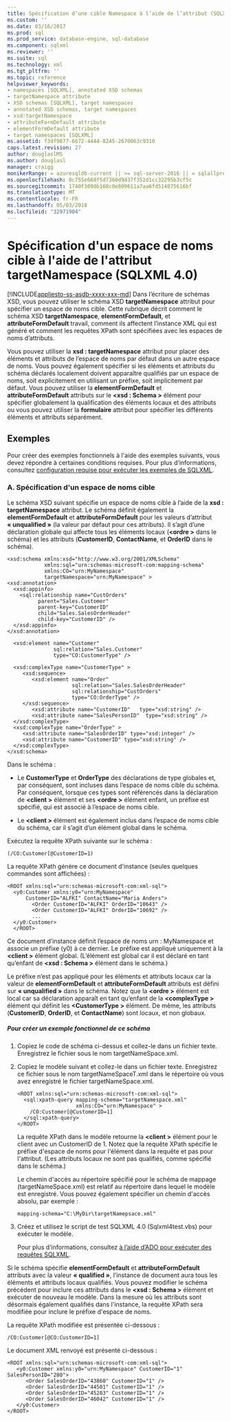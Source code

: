 ```yaml
---
title: Spécification d’une cible Namespace à l’aide de l’attribut (SQLXML 4.0) targetNamespace | Documents Microsoft
ms.custom: ''
ms.date: 03/16/2017
ms.prod: sql
ms.prod_service: database-engine, sql-database
ms.component: sqlxml
ms.reviewer: ''
ms.suite: sql
ms.technology: xml
ms.tgt_pltfrm: ''
ms.topic: reference
helpviewer_keywords:
- namespaces [SQLXML], annotated XSD schemas
- targetNamespace attribute
- XSD schemas [SQLXML], target namespaces
- annotated XSD schemas, target namespaces
- xsd:targetNamespace
- attributeFormDefault attribute
- elementFormDefault attribute
- target namespaces [SQLXML]
ms.assetid: f3df9877-6672-4444-8245-2670063c9310
caps.latest.revision: 27
author: douglaslMS
ms.author: douglasl
manager: craigg
monikerRange: = azuresqldb-current || >= sql-server-2016 || = sqlallproducts-allversions
ms.openlocfilehash: 0c755e668f5d7360d9d37f352d1cc32295b3cf5c
ms.sourcegitcommit: 1740f3090b168c0e809611a7aa6fd514075616bf
ms.translationtype: MT
ms.contentlocale: fr-FR
ms.lasthandoff: 05/03/2018
ms.locfileid: "32971904"
---
```

# <a name="specifying-a-target-namespace-using-the-targetnamespace-attribute-sqlxml-40"></a>Spécification d'un espace de noms cible à l'aide de l'attribut targetNamespace (SQLXML 4.0)
[!INCLUDE[appliesto-ss-asdb-xxxx-xxx-md](../../includes/appliesto-ss-asdb-xxxx-xxx-md.md)]
  Dans l’écriture de schémas XSD, vous pouvez utiliser le schéma XSD **targetNamespace** attribut pour spécifier un espace de noms cible. Cette rubrique décrit comment le schéma XSD **targetNamespace**, **elementFormDefault**, et **attributeFormDefault** travail, comment ils affectent l’instance XML qui est généré et comment les requêtes XPath sont spécifiées avec les espaces de noms d’attributs.  
  
 Vous pouvez utiliser la **xsd : targetNamespace** attribut pour placer des éléments et attributs de l’espace de noms par défaut dans un autre espace de noms. Vous pouvez également spécifier si les éléments et attributs du schéma déclarés localement doivent apparaître qualifiés par un espace de noms, soit explicitement en utilisant un préfixe, soit implicitement par défaut. Vous pouvez utiliser la **elementFormDefault** et **attributeFormDefault** attributs sur le  **\<xsd : Schema >** élément pour spécifier globalement la qualification des éléments locaux et des attributs ou vous pouvez utiliser la **formulaire** attribut pour spécifier les différents éléments et attributs séparément.  
  
## <a name="examples"></a>Exemples  
 Pour créer des exemples fonctionnels à l'aide des exemples suivants, vous devez répondre à certaines conditions requises. Pour plus d’informations, consultez [configuration requise pour exécuter les exemples de SQLXML](../../relational-databases/sqlxml/requirements-for-running-sqlxml-examples.md).  
  
### <a name="a-specifying-a-target-namespace"></a>A. Spécification d'un espace de noms cible  
 Le schéma XSD suivant spécifie un espace de noms cible à l’aide de la **xsd : targetNamespace** attribut. Le schéma définit également la **elementFormDefault** et **attributeFormDefault** pour les valeurs d’attribut **« unqualified »** (la valeur par défaut pour ces attributs). Il s’agit d’une déclaration globale qui affecte tous les éléments locaux (**\<ordre >** dans le schéma) et les attributs (**CustomerID**, **ContactName**, et **OrderID** dans le schéma).  
  
```  
<xsd:schema xmlns:xsd="http://www.w3.org/2001/XMLSchema"  
            xmlns:sql="urn:schemas-microsoft-com:mapping-schema"  
            xmlns:CO="urn:MyNamespace"   
            targetNamespace="urn:MyNamespace" >  
<xsd:annotation>  
  <xsd:appinfo>  
    <sql:relationship name="CustOrders"  
          parent="Sales.Customer"  
          parent-key="CustomerID"  
          child="Sales.SalesOrderHeader"  
          child-key="CustomerID" />  
  </xsd:appinfo>  
</xsd:annotation>  
  
  <xsd:element name="Customer"   
               sql:relation="Sales.Customer"   
               type="CO:CustomerType" />  
  
  <xsd:complexType name="CustomerType" >  
     <xsd:sequence>  
        <xsd:element name="Order"   
                     sql:relation="Sales.SalesOrderHeader"  
                     sql:relationship="CustOrders"  
                     type="CO:OrderType" />  
     </xsd:sequence>  
        <xsd:attribute name="CustomerID"   type="xsd:string" />   
        <xsd:attribute name="SalesPersonID"  type="xsd:string" />  
  </xsd:complexType>  
  <xsd:complexType name="OrderType" >  
     <xsd:attribute name="SalesOrderID" type="xsd:integer" />  
     <xsd:attribute name="CustomerID" type="xsd:string" />  
  </xsd:complexType>  
</xsd:schema>  
```  
  
 Dans le schéma :  
  
-   Le **CustomerType** et **OrderType** des déclarations de type globales et, par conséquent, sont incluses dans l’espace de noms cible du schéma. Par conséquent, lorsque ces types sont référencés dans la déclaration de  **\<client >** élément et ses  **\<ordre >** élément enfant, un préfixe est spécifié, qui est associé à l’espace de noms cible.  
  
-   Le  **\<client >** élément est également inclus dans l’espace de noms cible du schéma, car il s’agit d’un élément global dans le schéma.  
  
 Exécutez la requête XPath suivante sur le schéma :  
  
```  
(/CO:Customer[@CustomerID=1)   
```  
  
 La requête XPath génère ce document d'instance (seules quelques commandes sont affichées) :  
  
```  
<ROOT xmlns:sql="urn:schemas-microsoft-com:xml-sql">  
  <y0:Customer xmlns:y0="urn:MyNamespace"   
      CustomerID="ALFKI" ContactName="Maria Anders">  
        <Order CustomerID="ALFKI" OrderID="10643" />   
        <Order CustomerID="ALFKI" OrderID="10692" />   
        ...  
  </y0:Customer>  
  </ROOT>  
```  
  
 Ce document d’instance définit l’espace de noms urn : MyNamespace et associe un préfixe (y0) à ce dernier. Le préfixe est appliqué uniquement à la  **\<client >** élément global. (L’élément est global car il est déclaré en tant qu’enfant de  **\<xsd : Schema >** élément dans le schéma.)  
  
 Le préfixe n’est pas appliqué pour les éléments et attributs locaux car la valeur de **elementFormDefault** et **attributeFormDefault** attributs est défini sur **« unqualified »** dans le schéma. Notez que la  **\<ordre >** élément est local car sa déclaration apparaît en tant qu’enfant de la  **\<complexType >** élément qui définit les  **\<CustomerType >** élément. De même, les attributs (**CustomerID**, **OrderID**, et **ContactName**) sont locaux, et non globaux.  
  
##### <a name="to-create-a-working-sample-of-this-schema"></a>Pour créer un exemple fonctionnel de ce schéma  
  
1.  Copiez le code de schéma ci-dessus et collez-le dans un fichier texte. Enregistrez le fichier sous le nom targetNameSpace.xml.  
  
2.  Copiez le modèle suivant et collez-le dans un fichier texte. Enregistrez ce fichier sous le nom targetNameSpaceT.xml dans le répertoire où vous avez enregistré le fichier targetNameSpace.xml.  
  
    ```  
    <ROOT xmlns:sql="urn:schemas-microsoft-com:xml-sql">  
      <sql:xpath-query mapping-schema="targetNamespace.xml"  
                       xmlns:CO="urn:MyNamespace" >  
        /CO:Customer[@CustomerID=1]  
      </sql:xpath-query>  
    </ROOT>  
    ```  
  
     La requête XPath dans le modèle retourne la  **\<client >** élément pour le client avec un CustomerID de 1. Notez que la requête XPath spécifie le préfixe d'espace de noms pour l'élément dans la requête et pas pour l'attribut. (Les attributs locaux ne sont pas qualifiés, comme spécifié dans le schéma.)  
  
     Le chemin d'accès au répertoire spécifié pour le schéma de mappage (targetNameSpace.xml) est relatif au répertoire dans lequel le modèle est enregistré. Vous pouvez également spécifier un chemin d'accès absolu, par exemple :  
  
    ```  
    mapping-schema="C:\MyDir\targetNamepsace.xml"  
    ```  
  
3.  Créez et utilisez le script de test SQLXML 4.0 (Sqlxml4test.vbs) pour exécuter le modèle.  
  
     Pour plus d’informations, consultez [à l’aide d’ADO pour exécuter des requêtes SQLXML](../../relational-databases/sqlxml/using-ado-to-execute-sqlxml-4-0-queries.md).  
  
 Si le schéma spécifie **elementFormDefault** et **attributeFormDefault** attributs avec la valeur **« qualified »**, l’instance de document aura tous les éléments et attributs locaux qualifiés. Vous pouvez modifier le schéma précédent pour inclure ces attributs dans le  **\<xsd : Schema >** élément et exécuter de nouveau le modèle. Dans la mesure où les attributs sont désormais également qualifiés dans l'instance, la requête XPath sera modifiée pour inclure le préfixe d'espace de noms.  
  
 La requête XPath modifiée est présentée ci-dessous :  
  
```  
/CO:Customer[@CO:CustomerID=1]  
```  
  
 Le document XML renvoyé est présenté ci-dessous :  
  
```  
<ROOT xmlns:sql="urn:schemas-microsoft-com:xml-sql">  
   <y0:Customer xmlns:y0="urn:MyNamespace" CustomerID="1" SalesPersonID="280">  
      <Order SalesOrderID="43860" CustomerID="1" />   
      <Order SalesOrderID="44501" CustomerID="1" />   
      <Order SalesOrderID="45283" CustomerID="1" />   
      <Order SalesOrderID="46042" CustomerID="1" />   
   </y0:Customer>  
</ROOT>  
```  
  
  
